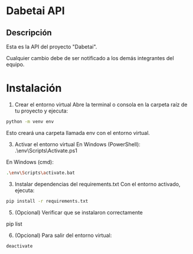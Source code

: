 # Dabetai API
## Descripción

Esta es la API del proyecto "Dabetai". 

Cualquier cambio debe de ser notificado a los demás integrantes del equipo.

# Instalación

1. Crear el entorno virtual
Abre la terminal o consola en la carpeta raíz de tu proyecto y ejecuta:
```bash
python -m venv env
```
Esto creará una carpeta llamada env con el entorno virtual.

3. Activar el entorno virtual
En Windows (PowerShell):
.\env\Scripts\Activate.ps1

En Windows (cmd):
```bash
.\env\Scripts\activate.bat
```
3. Instalar dependencias del requirements.txt
Con el entorno activado, ejecuta:
```bash
pip install -r requirements.txt
```
5. (Opcional) Verificar que se instalaron correctamente

pip list

6. (Opcional) Para salir del entorno virtual:
```bash
deactivate
```
